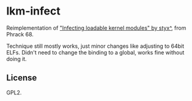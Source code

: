 # lkm-infect

Reimplementation of ["Infecting loadable kernel modules" by styx^](https://phrack.org/issues/68/11.html#article), from Phrack 68.

Technique still mostly works, just minor changes like adjusting to 64bit ELFs.
Didn't need to change the binding to a global, works fine without doing it.

## License

GPL2.
